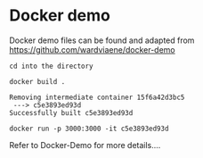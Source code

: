 # Docker demo
Docker demo files can be found and adapted from https://github.com/wardviaene/docker-demo
```
cd into the directory

docker build .

```


```
Removing intermediate container 15f6a42d3bc5
 ---> c5e3893ed93d
Successfully built c5e3893ed93d
```

```
docker run -p 3000:3000 -it c5e3893ed93d
```

Refer to Docker-Demo for more details....
